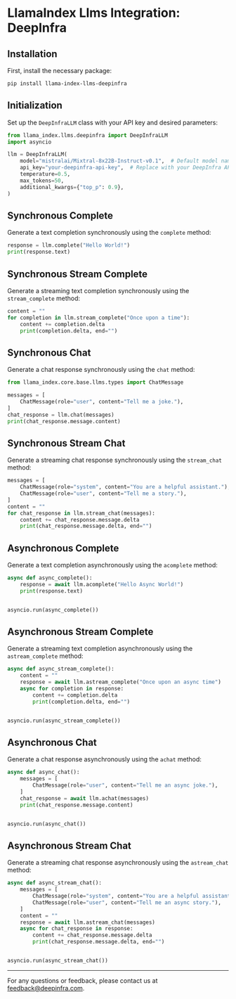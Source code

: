 # LlamaIndex Llms Integration: DeepInfra

## Installation

First, install the necessary package:

```bash
pip install llama-index-llms-deepinfra
```

## Initialization

Set up the `DeepInfraLLM` class with your API key and desired parameters:

```python
from llama_index.llms.deepinfra import DeepInfraLLM
import asyncio

llm = DeepInfraLLM(
    model="mistralai/Mixtral-8x22B-Instruct-v0.1",  # Default model name
    api_key="your-deepinfra-api-key",  # Replace with your DeepInfra API key
    temperature=0.5,
    max_tokens=50,
    additional_kwargs={"top_p": 0.9},
)
```

## Synchronous Complete

Generate a text completion synchronously using the `complete` method:

```python
response = llm.complete("Hello World!")
print(response.text)
```

## Synchronous Stream Complete

Generate a streaming text completion synchronously using the `stream_complete` method:

```python
content = ""
for completion in llm.stream_complete("Once upon a time"):
    content += completion.delta
    print(completion.delta, end="")
```

## Synchronous Chat

Generate a chat response synchronously using the `chat` method:

```python
from llama_index.core.base.llms.types import ChatMessage

messages = [
    ChatMessage(role="user", content="Tell me a joke."),
]
chat_response = llm.chat(messages)
print(chat_response.message.content)
```

## Synchronous Stream Chat

Generate a streaming chat response synchronously using the `stream_chat` method:

```python
messages = [
    ChatMessage(role="system", content="You are a helpful assistant."),
    ChatMessage(role="user", content="Tell me a story."),
]
content = ""
for chat_response in llm.stream_chat(messages):
    content += chat_response.message.delta
    print(chat_response.message.delta, end="")
```

## Asynchronous Complete

Generate a text completion asynchronously using the `acomplete` method:

```python
async def async_complete():
    response = await llm.acomplete("Hello Async World!")
    print(response.text)


asyncio.run(async_complete())
```

## Asynchronous Stream Complete

Generate a streaming text completion asynchronously using the `astream_complete` method:

```python
async def async_stream_complete():
    content = ""
    response = await llm.astream_complete("Once upon an async time")
    async for completion in response:
        content += completion.delta
        print(completion.delta, end="")


asyncio.run(async_stream_complete())
```

## Asynchronous Chat

Generate a chat response asynchronously using the `achat` method:

```python
async def async_chat():
    messages = [
        ChatMessage(role="user", content="Tell me an async joke."),
    ]
    chat_response = await llm.achat(messages)
    print(chat_response.message.content)


asyncio.run(async_chat())
```

## Asynchronous Stream Chat

Generate a streaming chat response asynchronously using the `astream_chat` method:

```python
async def async_stream_chat():
    messages = [
        ChatMessage(role="system", content="You are a helpful assistant."),
        ChatMessage(role="user", content="Tell me an async story."),
    ]
    content = ""
    response = await llm.astream_chat(messages)
    async for chat_response in response:
        content += chat_response.message.delta
        print(chat_response.message.delta, end="")


asyncio.run(async_stream_chat())
```

---

For any questions or feedback, please contact us at [feedback@deepinfra.com](mailto:feedback@deepinfra.com).
